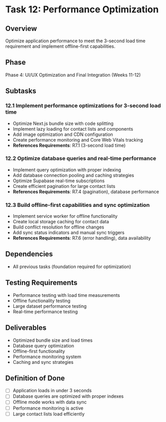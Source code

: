 # Task 12: Performance Optimization

## Overview

Optimize application performance to meet the 3-second load time requirement and implement offline-first capabilities.

## Phase

Phase 4: UI/UX Optimization and Final Integration (Weeks 11-12)

## Subtasks

### 12.1 Implement performance optimizations for 3-second load time

- Optimize Next.js bundle size with code splitting
- Implement lazy loading for contact lists and components
- Add image optimization and CDN configuration
- Create performance monitoring and Core Web Vitals tracking
- **References Requirements**: R7.1 (3-second load time)

### 12.2 Optimize database queries and real-time performance

- Implement query optimization with proper indexing
- Add database connection pooling and caching strategies
- Optimize Supabase real-time subscriptions
- Create efficient pagination for large contact lists
- **References Requirements**: R7.4 (pagination), database performance

### 12.3 Build offline-first capabilities and sync optimization

- Implement service worker for offline functionality
- Create local storage caching for contact data
- Build conflict resolution for offline changes
- Add sync status indicators and manual sync triggers
- **References Requirements**: R7.6 (error handling), data availability

## Dependencies

- All previous tasks (foundation required for optimization)

## Testing Requirements

- Performance testing with load time measurements
- Offline functionality testing
- Large dataset performance testing
- Real-time performance testing

## Deliverables

- Optimized bundle size and load times
- Database query optimization
- Offline-first functionality
- Performance monitoring system
- Caching and sync strategies

## Definition of Done

- [ ] Application loads in under 3 seconds
- [ ] Database queries are optimized with proper indexes
- [ ] Offline mode works with data sync
- [ ] Performance monitoring is active
- [ ] Large contact lists load efficiently
